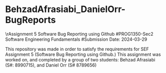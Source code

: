 # BehzadAfrasiabi_DanielOrr-BugReports
\rAssignment 5 Software Bug Reporting using Github
#PROG1350-Sec2 Software Engineering Fundamentals 
#Submission Date: 2024-03-29

This repository was made in order to satisfy the requirements for SEF Assignment 5 (Software Bug Reporting using Github.)
This assignment was worked on, and completed by a group of two students: Behzad Afrasiabi (S#: 8990715), and Daniel Orr (S# 8789656) 

